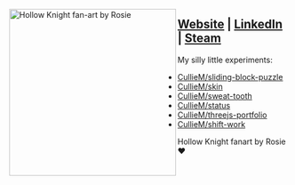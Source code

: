 <img src='https://user-images.githubusercontent.com/80604874/134793057-1790b995-6fea-465e-b9a8-844096a070fc.jpg' 
  height='300px' 
  align='left' 
  alt="Hollow Knight fan-art by Rosie" 
  aria-label="Hollow Knight fan-art by Rosie">
  
## [Website](https://culliem.com) | [LinkedIn](https://www.linkedin.com/in/cullie/) | [Steam](https://steamcommunity.com/id/cullie/)   

  My silly little experiments: 
  
  - [CullieM/sliding-block-puzzle](https://CullieM.com/sliding-block-puzzle)
  - [CullieM/skin](https://CullieM.com/skin)
  - [CullieM/sweat-tooth](https://CullieM.com/sweat-tooth)
  - [CullieM/status](https://CullieM.com/status)
  - [CullieM/threejs-portfolio](https://CullieM.com/threejs-demo)
  - [CullieM/shift-work](https://CullieM.com/shift-work)

Hollow Knight fanart by Rosie ❤️
<!--  :video_game: Playing: **Norco** -->
 
<!-- Hollow Knight fan art courtesy of my love. -->

